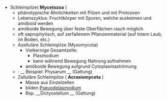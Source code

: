 - Schleimpilze( __Mycetozoa__ )
    - phänotypische Ähnlichkeiten mit Pilzen und mit Protozoen
    - Lebenszyklus: Fruchtkörper mit Sporen, welche auskeimen und amöboid werden
    - amöboide Bewegung über feste Oberflächen rasch möglich
    - oft saprophytisch, auf zerfallenem Pflanzenmaterial   (auf totem Laub, im Boden, etc.)
    - Azelluläre Schleimpilze (Myxomycota)
        - Vielkernige Gesamtzelle:
            - Plasmodium
            - kann während Bewegung Nahrung aufnehmen
        - amöboide Bewegung aufgrund Cytoplasmaströmung
    - ·   __ Beispiel: Physarum __ (Gattung)
    - Zelluläre Schleimpilze ( __Acrasiomycota__ )
        - Masse aus Einzelzellen  
        - bilden [Pseuodplasmodium](Pseuodplasmodium.md)  
        - Bsp.  __Dictyostelium  __ (Gattung)

